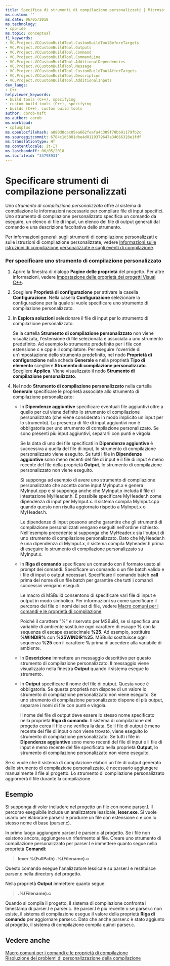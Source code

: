 ```yaml
---
title: Specifica di strumenti di compilazione personalizzati | Microsoft Docs
ms.custom: ''
ms.date: 06/05/2018
ms.technology:
- cpp-ide
ms.topic: conceptual
f1_keywords:
- VC.Project.VCCustomBuildTool.CustomBuildToolBeforeTargets
- VC.Project.VCCustomBuildTool.Outputs
- VC.Project.VCCustomBuildTool.Command
- VC.Project.VCCustomBuildTool.CommandLine
- VC.Project.VCCustomBuildTool.AdditionalDependencies
- VC.Project.VCCustomBuildTool.Message
- VC.Project.VCCustomBuildTool.CustomBuildToolAfterTargets
- VC.Project.VCCustomBuildTool.Description
- VC.Project.VCCustomBuildTool.AdditionalInputs
dev_langs:
- C++
helpviewer_keywords:
- build tools (C++), specifying
- custom build tools (C++), specifying
- builds (C++), custom build tools
author: corob-msft
ms.author: corob
ms.workload:
- cplusplus
ms.openlocfilehash: a880d8cac05ea662feafa4c309f70bb91179fb2c
ms.sourcegitcommit: 6784c1d5081dbe4d8119379647a34666328e1fdf
ms.translationtype: HT
ms.contentlocale: it-IT
ms.lasthandoff: 06/05/2018
ms.locfileid: "34798931"
---
```

# <a name="specify-custom-build-tools"></a>Specificare strumenti di compilazione personalizzati

Uno *strumento di compilazione personalizzato* offre al sistema di compilazione le informazioni necessarie per compilare file di input specifici. Uno strumento di compilazione personalizzato specifica un comando da eseguire, un elenco di file di input, un elenco dei file di output generati dal comando e una descrizione facoltativa dello strumento.

Per informazioni generali sugli strumenti di compilazione personalizzati e sulle istruzioni di compilazione personalizzate, vedere [Informazioni sulle istruzioni di compilazione personalizzate e sugli eventi di compilazione](../ide/understanding-custom-build-steps-and-build-events.md).

### <a name="to-specify-a-custom-build-tool"></a>Per specificare uno strumento di compilazione personalizzato

1. Aprire la finestra di dialogo **Pagine delle proprietà** del progetto. Per altre informazioni, vedere [Impostazione delle proprietà dei progetti Visual C++](../ide/working-with-project-properties.md).

1. Scegliere **Proprietà di configurazione** per attivare la casella **Configurazione**. Nella casella **Configurazione** selezionare la configurazione per la quale si vuole specificare uno strumento di compilazione personalizzato.

1. In **Esplora soluzioni** selezionare il file di input per lo strumento di compilazione personalizzato.

   Se la cartella **Strumento di compilazione personalizzato** non viene visualizzata, l'estensione di file selezionata è associata a uno strumento predefinito. Ad esempio lo strumento predefinito per i file con estensione c e cpp è il compilatore. Per eseguire l'override di un'impostazione dello strumento predefinito, nel nodo **Proprietà di configurazione** nella scheda **Generale** e nella proprietà **Tipo di elemento** scegliere **Strumento di compilazione personalizzato**. Scegliere **Applica**. Viene visualizzato il nodo **Strumento di compilazione personalizzato**.

1. Nel nodo **Strumento di compilazione personalizzato** nella cartella **Generale** specificare le proprietà associate allo strumento di compilazione personalizzato:

   - In **Dipendenze aggiuntive** specificare eventuali file aggiuntivi oltre a quello per cui viene definito lo strumento di compilazione personalizzato (che viene considerato in modo implicito un input per lo strumento). La presenza di file di input aggiuntivi non è obbligatoria per uno strumento di compilazione personalizzato. Se sono presenti più input aggiuntivi, separarli con punti e virgola.

      Se la data di uno dei file specificati in **Dipendenze aggiuntive** è successiva a quella del file di input, lo strumento di compilazione personalizzato viene eseguito. Se tutti i file in **Dipendenze aggiuntive** sono meno recenti del file di input e il file di input è meno recente del file della proprietà **Output**, lo strumento di compilazione personalizzato non viene eseguito.

      Si supponga ad esempio di avere uno strumento di compilazione personalizzato che accetta come input MyInput.x e genera MyInput.cpp e si supponga anche che MyInput.x includa il file di intestazione MyHeader.h. È possibile specificare MyHeader.h come dipendenza di input per MyInput.x. Il sistema compila MyInput.cpp quando questo non risulta aggiornato rispetto a MyInput.x o MyHeader.h.

      Le dipendenze di input possono anche garantire che gli strumenti di compilazione personalizzati vengano eseguiti nell'ordine richiesto. Nell'esempio precedente si supponga che MyHeader.x sia l'output di uno strumento di compilazione personalizzato. Dato che MyHeader.h è una dipendenza di MyInput.x, il sistema compila Myheader.h prima di eseguire lo strumento di compilazione personalizzato su MyInput.x.

   - In **Riga di comando** specificare un comando con il formato usato al prompt dei comandi. Specificare un comando o un file batch valido e i file di input o output necessari. Specificare il comando batch **call** prima del nome di un file batch per garantire che tutti i comandi successivi vengano eseguiti.

      Le macro di MSBuild consentono di specificare vari file di input e output in modo simbolico. Per informazioni su come specificare il percorso dei file o i nomi dei set di file, vedere [Macro comuni per i comandi e le proprietà di compilazione](../ide/common-macros-for-build-commands-and-properties.md).

      Poiché il carattere "%" è riservato per MSBuild, se si specifica una variabile di ambiente sostituire ogni carattere di escape **%** con la sequenza di escape esadecimale **%25**. Ad esempio, sostituire **%WINDIR%** con **%25WINDIR%25**. MSBuild sostituisce ogni sequenza **%25** con il carattere **%** prima di accedere alla variabile di ambiente.

   - In **Descrizione** immettere un messaggio descrittivo per questo strumento di compilazione personalizzato. Il messaggio viene visualizzato nella finestra **Output** quando il sistema esegue lo strumento.

   - In **Output** specificare il nome del file di output. Questa voce è obbligatoria. Se questa proprietà non dispone di un valore lo strumento di compilazione personalizzato non viene eseguito. Se uno strumento di compilazione personalizzato dispone di più output, separare i nomi di file con punti e virgola.

      Il nome del file di output deve essere lo stesso nome specificato nella proprietà **Riga di comando**. Il sistema di compilazione del progetto cerca il file e ne verifica la data. Se il file di output è meno recente del file di input o non viene trovato, viene eseguito lo strumento di compilazione personalizzato. Se tutti i file in **Dipendenze aggiuntive** sono meno recenti del file di input e il file di input è meno recente del file specificato nella proprietà **Output**, lo strumento di compilazione personalizzato non viene eseguito.

Se si vuole che il sistema di compilazione elabori un file di output generato dallo strumento di compilazione personalizzato, è necessario aggiungere manualmente il file al progetto. Lo strumento di compilazione personalizzato aggiornerà il file durante la compilazione.

## <a name="example"></a>Esempio

Si supponga di voler includere nel progetto un file con nome parser.l. Il percorso eseguibile include un analizzatore lessicale, **lexer.exe**. Si vuole usarlo per elaborare parser.l e produrre un file con estensione c e con lo stesso nome di base (parser.c).

In primo luogo aggiungere parser.l e parser.c al progetto. Se i file non esistono ancora, aggiungere un riferimento ai file. Creare uno strumento di compilazione personalizzato per parser.l e immettere quanto segue nella proprietà **Comandi**:

> **lexer %(FullPath) .\%(Filename).c**

Questo comando esegue l'analizzatore lessicale su parser.l e restituisce parser.c nella directory del progetto.

Nella proprietà **Output** immettere quanto segue:

> **.\%(Filename).c**

Quando si compila il progetto, il sistema di compilazione confronta i timestamp di parser.l e parser.c. Se parser.l è più recente o se parser.c non esiste, il sistema di compilazione esegue il valore della proprietà **Riga di comando** per aggiornare parser.c. Dato che anche parser.c è stato aggiunto al progetto, il sistema di compilazione compila quindi parser.c.

## <a name="see-also"></a>Vedere anche

[Macro comuni per i comandi e le proprietà di compilazione](../ide/common-macros-for-build-commands-and-properties.md)  
[Risoluzione dei problemi di personalizzazione della compilazione](../ide/troubleshooting-build-customizations.md)  

